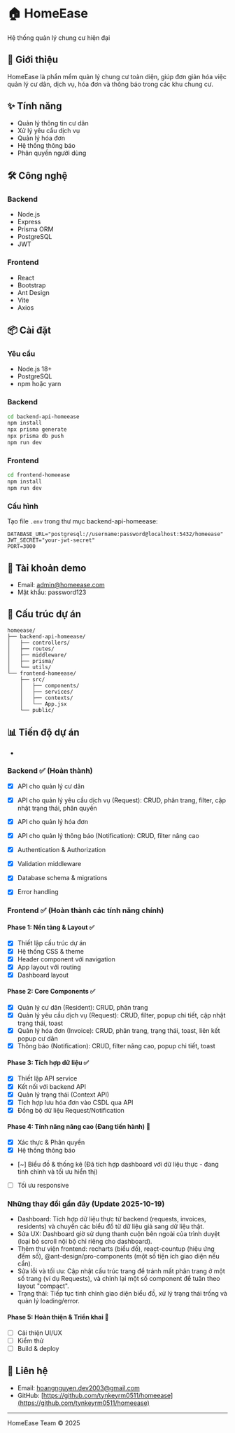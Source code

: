 # 🏠 HomeEase

Hệ thống quản lý chung cư hiện đại

## 📑 Giới thiệu

HomeEase là phần mềm quản lý chung cư toàn diện, giúp đơn giản hóa việc quản lý cư dân, dịch vụ, hóa đơn và thông báo trong các khu chung cư.

## ✨ Tính năng

- Quản lý thông tin cư dân
- Xử lý yêu cầu dịch vụ
- Quản lý hóa đơn
- Hệ thống thông báo
- Phân quyền người dùng

## 🛠️ Công nghệ

### Backend
- Node.js
- Express
- Prisma ORM
- PostgreSQL
- JWT

### Frontend
- React
- Bootstrap
- Ant Design
- Vite
- Axios

## 📦 Cài đặt

### Yêu cầu
- Node.js 18+
- PostgreSQL
- npm hoặc yarn

### Backend
```bash
cd backend-api-homeease
npm install
npx prisma generate
npx prisma db push
npm run dev
```

### Frontend
```bash
cd frontend-homeease
npm install
npm run dev
```

### Cấu hình
Tạo file `.env` trong thư mục backend-api-homeease:
```
DATABASE_URL="postgresql://username:password@localhost:5432/homeease"
JWT_SECRET="your-jwt-secret"
PORT=3000
```

## 👤 Tài khoản demo
- Email: admin@homeease.com
- Mật khẩu: password123

## 📂 Cấu trúc dự án

```
homeease/
├── backend-api-homeease/
│   ├── controllers/
│   ├── routes/
│   ├── middleware/
│   ├── prisma/
│   └── utils/
└── frontend-homeease/
    ├── src/
    │   ├── components/
    │   ├── services/
    │   ├── contexts/
    │   └── App.jsx
    └── public/
```

## 📊 Tiến độ dự án

-
### Backend ✅ (Hoàn thành)
- [x] API cho quản lý cư dân
- [x] API cho quản lý yêu cầu dịch vụ (Request): CRUD, phân trang, filter, cập nhật trạng thái, phân quyền
- [x] API cho quản lý hóa đơn
- [x] API cho quản lý thông báo (Notification): CRUD, filter nâng cao
- [x] Authentication & Authorization
- [x] Validation middleware
- [x] Database schema & migrations
- [x] Error handling


### Frontend ✅ (Hoàn thành các tính năng chính)

#### Phase 1: Nền tảng & Layout ✅
- [x] Thiết lập cấu trúc dự án
- [x] Hệ thống CSS & theme
- [x] Header component với navigation
- [x] App layout với routing
- [x] Dashboard layout

#### Phase 2: Core Components ✅
- [x] Quản lý cư dân (Resident): CRUD, phân trang
- [x] Quản lý yêu cầu dịch vụ (Request): CRUD, filter, popup chi tiết, cập nhật trạng thái, toast
- [x] Quản lý hóa đơn (Invoice): CRUD, phân trang, trạng thái, toast, liên kết popup cư dân
- [x] Thông báo (Notification): CRUD, filter nâng cao, popup chi tiết, toast

#### Phase 3: Tích hợp dữ liệu ✅
- [x] Thiết lập API service
- [x] Kết nối với backend API
- [x] Quản lý trạng thái (Context API)
- [x] Tích hợp lưu hóa đơn vào CSDL qua API
- [x] Đồng bộ dữ liệu Request/Notification

#### Phase 4: Tính năng nâng cao (Đang tiến hành) 🔄
- [x] Xác thực & Phân quyền
- [x] Hệ thống thông báo
- [~] Biểu đồ & thống kê (Đã tích hợp dashboard với dữ liệu thực - đang tinh chỉnh và tối ưu hiển thị)
- [ ] Tối ưu responsive

### Những thay đổi gần đây (Update 2025-10-19)
- Dashboard: Tích hợp dữ liệu thực từ backend (requests, invoices, residents) và chuyển các biểu đồ từ dữ liệu giả sang dữ liệu thật.
- Sửa UX: Dashboard giờ sử dụng thanh cuộn bên ngoài của trình duyệt (loại bỏ scroll nội bộ chỉ riêng cho dashboard).
- Thêm thư viện frontend: recharts (biểu đồ), react-countup (hiệu ứng đếm số), @ant-design/pro-components (một số tiện ích giao diện nếu cần).
- Sửa lỗi và tối ưu: Cập nhật cấu trúc trang để tránh mất phân trang ở một số trang (ví dụ Requests), và chỉnh lại một số component để tuân theo layout "compact".
- Trạng thái: Tiếp tục tinh chỉnh giao diện biểu đồ, xử lý trạng thái trống và quản lý loading/error.

#### Phase 5: Hoàn thiện & Triển khai 🔄
- [ ] Cải thiện UI/UX
- [ ] Kiểm thử
- [ ] Build & deploy

## 📮 Liên hệ

- Email: hoangnguyen.dev2003@gmail.com
- GitHub: [https://github.com/tynkeyrm0511/homeease](https://github.com/tynkeyrm0511/homeease)

---

HomeEase Team © 2025

